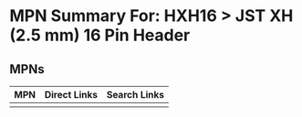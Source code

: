 



# MPN Summary For: HXH16 > JST XH (2.5 mm) 16 Pin Header

## MPNs
  

|MPN|Direct Links|Search Links|
| :--- | :--- | :--- |
||||
